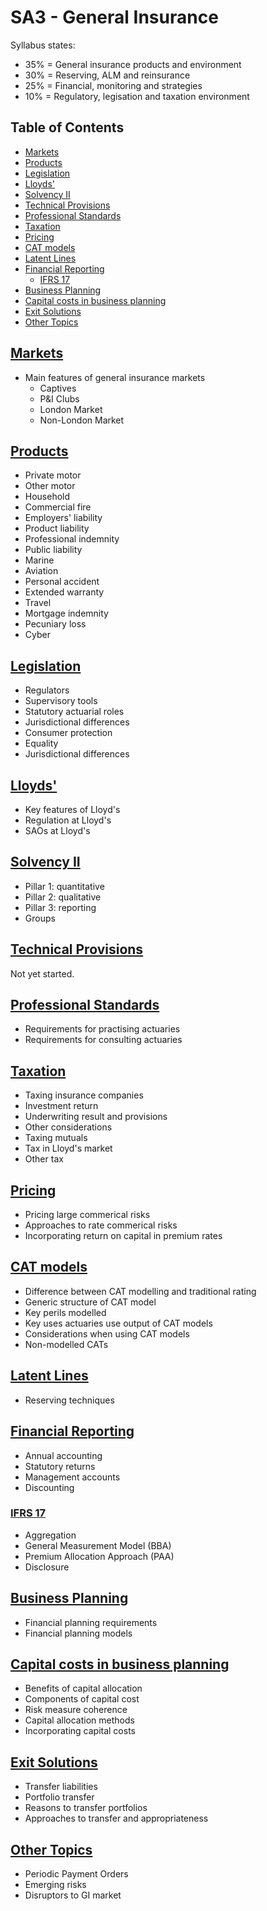 # SA3 - General Insurance <!-- omit in toc -->

Syllabus states:

- 35% = General insurance products and environment
- 30% = Reserving, ALM and reinsurance
- 25% = Financial, monitoring and strategies
- 10% = Regulatory, legisation and taxation environment

## Table of Contents <!-- omit in toc -->

- [Markets](#markets)
- [Products](#products)
- [Legislation](#legislation)
- [Lloyds'](#lloyds)
- [Solvency II](#solvency-ii)
- [Technical Provisions](#technical-provisions)
- [Professional Standards](#professional-standards)
- [Taxation](#taxation)
- [Pricing](#pricing)
- [CAT models](#cat-models)
- [Latent Lines](#latent-lines)
- [Financial Reporting](#financial-reporting)
  - [IFRS 17](#ifrs-17)
- [Business Planning](#business-planning)
- [Capital costs in business planning](#capital-costs-in-business-planning)
- [Exit Solutions](#exit-solutions)
- [Other Topics](#other-topics)

## [Markets](markets.md)

- Main features of general insurance markets
  - Captives
  - P&I Clubs
  - London Market
  - Non-London Market

## [Products](products.md)

- Private motor
- Other motor
- Household
- Commercial fire
- Employers' liability
- Product liability
- Professional indemnity
- Public liability
- Marine
- Aviation
- Personal accident
- Extended warranty
- Travel
- Mortgage indemnity
- Pecuniary loss
- Cyber

## [Legislation](legislation.md)

- Regulators
- Supervisory tools
- Statutory actuarial roles
- Jurisdictional differences
- Consumer protection
- Equality
- Jurisdictional differences

## [Lloyds'](lloyds.md)

- Key features of Lloyd's
- Regulation at Lloyd's
- SAOs at Lloyd's

## [Solvency II](solvency2.md)

- Pillar 1: quantitative
- Pillar 2: qualitative
- Pillar 3: reporting
- Groups

## [Technical Provisions](tps.md)

Not yet started.

## [Professional Standards](professional.md)

- Requirements for practising actuaries
- Requirements for consulting actuaries

## [Taxation](tax.md)

- Taxing insurance companies
- Investment return
- Underwriting result and provisions
- Other considerations
- Taxing mutuals
- Tax in Lloyd's market
- Other tax

## [Pricing](pricing.md)

- Pricing large commerical risks
- Approaches to rate commerical risks
- Incorporating return on capital in premium rates

## [CAT models](cats.md)

- Difference between CAT modelling and traditional rating
- Generic structure of CAT model
- Key perils modelled
- Key uses actuaries use output of CAT models
- Considerations when using CAT models
- Non-modelled CATs

## [Latent Lines](latent.md)

- Reserving techniques

## [Financial Reporting](accounting.md)

- Annual accounting
- Statutory returns
- Management accounts
- Discounting

### [IFRS 17](ifrs17.md)

- Aggregation
- General Measurement Model (BBA)
- Premium Allocation Approach (PAA)
- Disclosure

## [Business Planning](business_planning.md)

- Financial planning requirements
- Financial planning models

## [Capital costs in business planning](capital_cost.md)

- Benefits of capital allocation
- Components of capital cost
- Risk measure coherence
- Capital allocation methods
- Incorporating capital costs

## [Exit Solutions](exit.md)

- Transfer liabilities
- Portfolio transfer
- Reasons to transfer portfolios
- Approaches to transfer and appropriateness

## [Other Topics](other_topics.md)

- Periodic Payment Orders
- Emerging risks
- Disruptors to GI market
